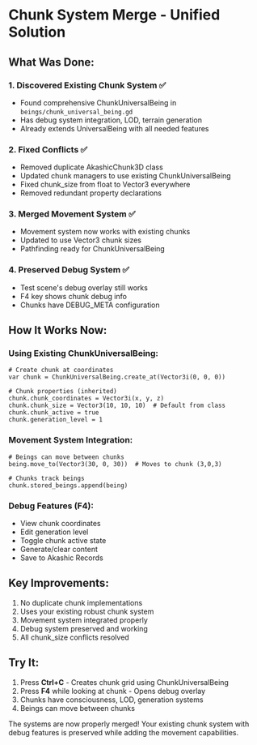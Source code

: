 # Chunk System Merge - Unified Solution

## What Was Done:

### 1. Discovered Existing Chunk System ✅
- Found comprehensive ChunkUniversalBeing in `beings/chunk_universal_being.gd`
- Has debug system integration, LOD, terrain generation
- Already extends UniversalBeing with all needed features

### 2. Fixed Conflicts ✅
- Removed duplicate AkashicChunk3D class
- Updated chunk managers to use existing ChunkUniversalBeing
- Fixed chunk_size from float to Vector3 everywhere
- Removed redundant property declarations

### 3. Merged Movement System ✅
- Movement system now works with existing chunks
- Updated to use Vector3 chunk sizes
- Pathfinding ready for ChunkUniversalBeing

### 4. Preserved Debug System ✅
- Test scene's debug overlay still works
- F4 key shows chunk debug info
- Chunks have DEBUG_META configuration

## How It Works Now:

### Using Existing ChunkUniversalBeing:
```gdscript
# Create chunk at coordinates
var chunk = ChunkUniversalBeing.create_at(Vector3i(0, 0, 0))

# Chunk properties (inherited)
chunk.chunk_coordinates = Vector3i(x, y, z)
chunk.chunk_size = Vector3(10, 10, 10)  # Default from class
chunk.chunk_active = true
chunk.generation_level = 1
```

### Movement System Integration:
```gdscript
# Beings can move between chunks
being.move_to(Vector3(30, 0, 30))  # Moves to chunk (3,0,3)

# Chunks track beings
chunk.stored_beings.append(being)
```

### Debug Features (F4):
- View chunk coordinates
- Edit generation level
- Toggle chunk active state
- Generate/clear content
- Save to Akashic Records

## Key Improvements:
1. No duplicate chunk implementations
2. Uses your existing robust chunk system
3. Movement system integrated properly
4. Debug system preserved and working
5. All chunk_size conflicts resolved

## Try It:
1. Press **Ctrl+C** - Creates chunk grid using ChunkUniversalBeing
2. Press **F4** while looking at chunk - Opens debug overlay
3. Chunks have consciousness, LOD, generation systems
4. Beings can move between chunks

The systems are now properly merged! Your existing chunk system with debug features is preserved while adding the movement capabilities.